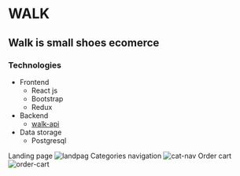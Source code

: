 # WALK
## Walk is small shoes ecomerce 
### Technologies
* Frontend
  * React js
  * Bootstrap
  * Redux 
* Backend
  * [walk-api](https://github.com/redmejia/walk-api) 
* Data storage  
  * Postgresql

Landing page
![landpag](https://user-images.githubusercontent.com/51460153/125223287-5c782100-e280-11eb-994d-1f7b2d23a6fa.png)
Categories navigation
![cat-nav](https://user-images.githubusercontent.com/51460153/125233378-458efa00-e293-11eb-9694-d02de6f852fe.png)
Order cart
![order-cart](https://user-images.githubusercontent.com/51460153/125233608-cbab4080-e293-11eb-8947-932ed270adb0.png)

